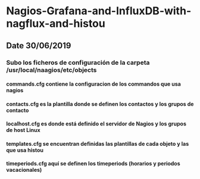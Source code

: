 # Nagios-Grafana-and-InfluxDB-with-nagflux-and-histou 

## Date 30/06/2019

### Subo los ficheros de configuración de la carpeta /usr/local/naagios/etc/objects

#### commands.cfg      contiene la configuracion de los commandos que usa nagios
#### contacts.cfg      es la plantilla donde se definen los contactos y los grupos de contacto
#### localhost.cfg     es donde está definido el servidor de Nagios y los grupos de host Linux
#### templates.cfg     se encuentran definidas las plantillas de cada objeto y las que usa histou
#### timeperiods.cfg   aquí se definen los timeperiods (horarios y periodos vacacionales)

